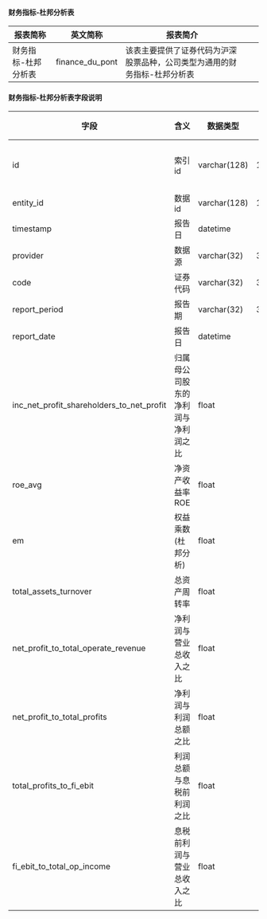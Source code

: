 #### 财务指标-杜邦分析表

|报表简称|英文简称|报表简介|| |
|-----------|--------|--------|-----|-----|
|财务指标-杜邦分析表|finance_du_pont| 该表主要提供了证券代码为沪深股票品种，公司类型为通用的财务指标-杜邦分析表 |||
#### 财务指标-杜邦分析表字段说明

| 字段                                      | 含义                               | 数据类型     | 长度 | 主键 | 索引     |
| ----------------------------------------- | ---------------------------------- | ------------ | ---- | ---- | -------- |
| id                                        | 索引id                             | varchar(128) | 128  | √    | 主键索引 |
| entity_id                                 | 数据id                             | varchar(128) | 128  |      |          |
| timestamp                                 | 报告日                             | datetime     |      |      |          |
| provider                                  | 数据源                             | varchar(32)  | 32   |      |          |
| code                                      | 证券代码                           | varchar(32)  | 32   |      |          |
| report_period                             | 报告期                             | varchar(32)  | 32   |      |          |
| report_date                               | 报告日                             | datetime     |      |      |          |
| inc_net_profit_shareholders_to_net_profit | 归属母公司股东的净利润与净利润之比 | float        |      |      |          |
| roe_avg                                   | 净资产收益率ROE                    | float        |      |      |          |
| em                                        | 权益乘数(杜邦分析)                 | float        |      |      |          |
| total_assets_turnover                     | 总资产周转率                       | float        |      |      |          |
| net_profit_to_total_operate_revenue       | 净利润与营业总收入之比             | float        |      |      |          |
| net_profit_to_total_profits               | 净利润与利润总额之比               | float        |      |      |          |
| total_profits_to_fi_ebit                  | 利润总额与息税前利润之比           | float        |      |      |          |
| fi_ebit_to_total_op_income                | 息税前利润与营业总收入之比         | float        |      |      |          |